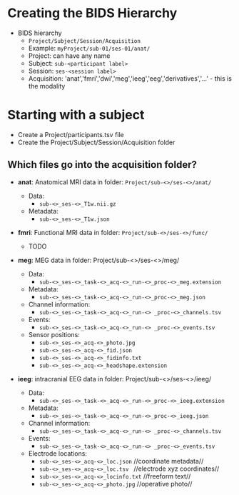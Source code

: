 # Creating the BIDS Hierarchy
* BIDS hierarchy
    * `Project/Subject/Session/Acquisition`
    * Example: `myProject/sub-01/ses-01/anat/`
    * Project: can have any name
    * Subject: `sub-<participant label>`
    * Session: `ses-<session label>`
    * Acquisition: 'anat','fmri','dwi','meg','ieeg','eeg','derivatives','...' - this is the modality
 
# Starting with a subject
* Create a Project/participants.tsv file
* Create the Project/Subject/Session/Acquisition folder
 
## Which files go into the acquisition folder?
* **anat**: Anatomical MRI data in folder: `Project/sub-<>/ses-<>/anat/`
   * Data:  
      * `sub-<>_ses-<>_T1w.nii.gz`
   * Metadata:
      * `sub-<>_ses-<>_T1w.json`
 
* **fmri**: Functional MRI data in folder: `Project/sub-<>/ses-<>/func/`
   * TODO
 
* **meg**: MEG data in folder: Project/sub-<>/ses-<>/meg/
   * Data:
      * `sub-<>_ses-<>_task-<>_acq-<>_run-<>_proc-<>_meg.extension`
   * Metadata:
      * `sub-<>_ses-<>_task-<>_acq-<>_run-<>_proc-<>_meg.json`
   * Channel information:
      * `sub-<>_ses-<>_task-<>_acq-<>_run-<> _proc-<>_channels.tsv`
   * Events:
      * `sub-<>_ses-<>_task-<>_acq-<>_run-<> _proc-<>_events.tsv`
   * Sensor positions:
      * `sub-<>_ses-<>_acq-<>_photo.jpg`
      * `sub-<>_ses-<>_acq-<>_fid.json`
      * `sub-<>_ses-<>_acq-<>_fidinfo.txt`
      * `sub-<>_ses-<>_acq-<>_headshape.extension`
 
* **ieeg**: intracranial EEG data in folder: Project/sub-<>/ses-<>/ieeg/
   * Data:
      * `sub-<>_ses-<>_task-<>_acq-<>_run-<>_proc-<>_ieeg.extension`
   * Metadata:
      * `sub-<>_ses-<>_task-<>_acq-<>_run-<>_proc-<>_ieeg.json`
   * Channel information:
      * `sub-<>_ses-<>_task-<>_acq-<>_run-<> _proc-<>_channels.tsv`
   * Events:
      * `sub-<>_ses-<>_task-<>_acq-<>_run-<> _proc-<>_events.tsv`
   * Electrode locations:
      * `sub-<>_ses-<>_acq-<>_loc.json`               //coordinate metadata//
      * `sub-<>_ses-<>_acq-<>_loc.tsv `               //electrode xyz coordinates//
      * `sub-<>_ses-<>_acq-<>_locinfo.txt`            //freeform text//
      * `sub-<>_ses-<>_acq-<>_photo.jpg`              //operative photo//
 